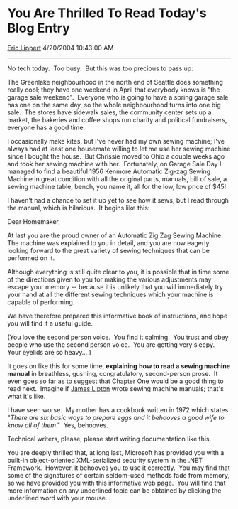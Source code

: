 <div id="page">

# You Are Thrilled To Read Today's Blog Entry

[Eric Lippert](https://social.msdn.microsoft.com/profile/Eric%20Lippert) 4/20/2004 10:43:00 AM

-----

<div id="content">

<span>No tech today.  Too busy.  But this was too precious to pass up: </span>

<span></span>

<span>The Greenlake neighbourhood in the north end of Seattle does something really cool; they have one weekend in April that everybody knows is "the garage sale weekend".  Everyone who is going to have a spring garage sale has one on the same day, so the whole neighbourhood turns into one big sale.  The stores have sidewalk sales, the community center sets up a market, the bakeries and coffee shops run charity and political fundraisers, everyone has a good time.  </span>

<span></span>

<span>I occasionally make kites, but I've never had my own sewing machine; I've always had at least one housemate willing to let me use her sewing machine since I bought the house.  But Chrissie moved to Ohio a couple weeks ago and took her sewing machine with her.  Fortunately, on Garage Sale Day I managed to find a beautiful 1956 Kenmore Automatic Zig-zag Sewing Machine in great condition with all the original parts, manuals, bill of sale, a sewing machine table, bench, you name it, all for the low, low price of $45\! </span>

<span></span>

<span>I haven't had a chance to set it up yet to see how it sews, but I read through the manual, which is hilarious.  It begins like this: </span>

<span></span>

<span>Dear Homemaker,</span><span> </span>

<span>At last you are the proud owner of an Automatic Zig Zag Sewing Machine.  The machine was explained to you in detail, and you are now eagerly looking forward to the great variety of sewing techniques that can be performed on it.</span><span> </span>

<span>Although everything is still quite clear to you, it is possible that in time some of the directions given to you for making the various adjustments may escape your memory -- because it is unlikely that you will immediately try your hand at all the different sewing techniques which your machine is capable of performing.</span><span> </span>

<span>We have therefore prepared this informative book of instructions, and hope you will find it a useful guide. </span>

<span></span>

<span>(You love the second person voice.  You find it calming.  You trust and obey people who use the second person voice.  You are getting very sleepy.  Your eyelids are so heavy… ) </span>

<span></span>

<span>It goes on like this for some time, **<span>explaining</span>** **<span>how to read a sewing machine manual</span>** in breathless, gushing, congratulatory, second-person prose.  It even goes so far as to suggest that Chapter One would be a good thing to read next.  Imagine if [James Lipton](http://www.suck.com/daily/2001/02/23/) wrote sewing machine manuals; that's what it's like. </span>

<span></span>

<span>I have seen worse.  My mother has a cookbook written in 1972 which states "*<span>There are six basic ways to prepare eggs and it behooves a good wife to know all of them</span>*."  Yes, behooves.</span>

<span>Technical writers, please, please start writing documentation like this.  </span>

<span>You are deeply thrilled that, at long last, Microsoft has provided you with a built-in object-oriented XML-serialized security system in the .NET Framework.  However, it behooves you to use it correctly.  You may find that some of the signatures of certain seldom-used methods fade from memory, so we have provided you with this informative web page.  You will find that more information on any underlined topic can be obtained by clicking the underlined word with your mouse...</span>

<span></span> 

</div>

</div>

